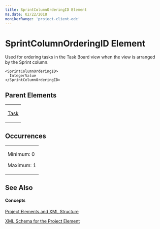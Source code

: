 ```yaml
---
title: SprintColumnOrderingID Element
ms.date: 02/22/2018
monikerRange: 'project-client-odc'
---
```


# SprintColumnOrderingID Element




Used for ordering tasks in the Task Board view when the view is arranged by the Sprint column.

    <SprintColumnOrderingID>
      IntegerValue
    </SprintColumnOrderingID>

## Parent Elements

<table>
<colgroup>
<col style="width: 100%" />
</colgroup>
<tbody>
<tr class="odd">
<td><p><a href="task-element.md">Task</a></p></td>
</tr>
</tbody>
</table>

## Occurrences

<table>
<colgroup>
<col style="width: 100%" />
</colgroup>
<tbody>
<tr class="odd">
<td><p>Minimum: 0</p>
<p>Maximum: 1</p></td>
</tr>
</tbody>
</table>

## See Also

#### Concepts

[Project Elements and XML Structure](project-elements-and-xml-structure.md)

[XML Schema for the Project Element](xml-schema-for-the-project-element.md)

